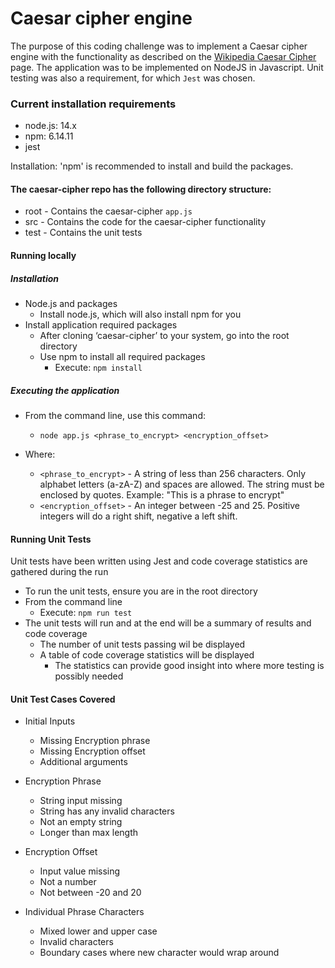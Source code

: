 # Caesar cipher engine

The purpose of this coding challenge was to implement a Caesar cipher engine with the functionality as described on the [Wikipedia Caesar Cipher](https://en.wikipedia.org/wiki/Caesar_cipher) page. The application was to be implemented on NodeJS in Javascript. Unit testing was also a requirement, for which `Jest` was chosen.
### Current installation requirements

- node.js: 14.x
- npm: 6.14.11
- jest

Installation: 'npm' is recommended to install and build the packages.

#### The caesar-cipher repo has the following directory structure:

- root - Contains the caesar-cipher `app.js`
- src - Contains the code for the caesar-cipher functionality
- test - Contains the unit tests

#### Running locally
##### Installation
- Node.js and packages
  - Install node.js, which will also install npm for you
- Install application required packages
  - After cloning ‘caesar-cipher’ to your system, go into the root directory
  - Use npm to install all required packages
    - Execute: `npm install`

##### Executing the application
- From the command line, use this command:
  - `node app.js <phrase_to_encrypt> <encryption_offset>`

- Where:
  - `<phrase_to_encrypt>` - A string of less than 256 characters. Only alphabet letters (a-zA-Z) and spaces are allowed. The string must be enclosed by quotes.  Example: "This is a phrase to encrypt"
  - `<encryption_offset>` - An integer between -25 and 25.  Positive integers will do a right shift, negative a left shift.

#### Running Unit Tests

Unit tests have been written using Jest and code coverage statistics are gathered during the run

- To run the unit tests, ensure you are in the root directory
- From the command line
  - Execute: `npm run test`
- The unit tests will run and at the end will be a summary of results and code coverage
  - The number of unit tests passing wil be displayed
  - A table of code coverage statistics will be displayed
    - The statistics can provide good insight into where more testing is possibly needed

#### Unit Test Cases Covered
- Initial Inputs
  - Missing Encryption phrase
  - Missing Encryption offset
  - Additional arguments

- Encryption Phrase
  - String input missing
  - String has any invalid characters
  - Not an empty string
  - Longer than max length

- Encryption Offset
  - Input value missing
  - Not a number
  - Not between -20 and 20

- Individual Phrase Characters
  - Mixed lower and upper case
  - Invalid characters
  - Boundary cases where new character would wrap around
